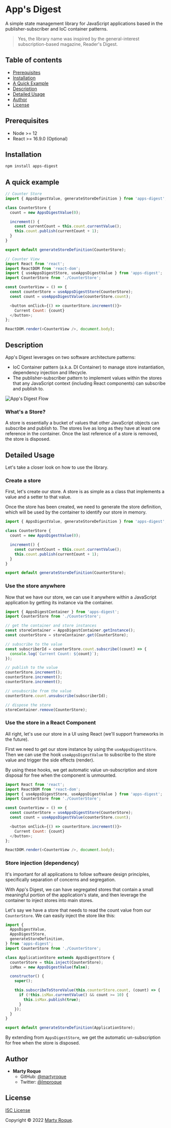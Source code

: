 # App's Digest

A simple state management library for JavaScript applications based in the publisher-subscriber and IoC container patterns.

> Yes, the library name was inspired by the general-interest subscription-based magazine, Reader's Digest.

## Table of contents

- [Prerequisites](#prerequisites)
- [Installation](#installation)
- [A Quick Example](#a-quick-example)
- [Description](#description)
- [Detailed Usage](#detailed-usage)
- [Author](#author)
- [License](#license)

## Prerequisites

- Node >= 12
- React >= 16.9.0 (Optional)

## Installation

```sh
npm install apps-digest
```

## A quick example

```javascript
// Counter Store
import { AppsDigestValue, generateStoreDefinition } from 'apps-digest';

class CounterStore {
  count = new AppsDigestValue(0);

  increment() {
    const currentCount = this.count.currentValue();
    this.count.publish(currentCount + 1);
  }
}

export default generateStoreDefinition(CounterStore);

// Counter View
import React from 'react';
import ReactDOM from 'react-dom';
import { useAppsDigestStore, useAppsDigestValue } from 'apps-digest';
import CounterStore from './CounterStore';

const CounterView = () => {
  const counterStore = useAppsDigestStore(CounterStore);
  const count = useAppsDigestValue(counterStore.count);

  <button onClick={() => counterStore.increment()}>
    Current Count: {count}
  </button>;
};

ReactDOM.render(<CounterView />, document.body);
```

## Description

App's Digest leverages on two software architecture patterns:

- IoC Container pattern (a.k.a. DI Container) to manage store instantiation, dependency injection and lifecycle.
- The publisher-subscriber pattern to implement values within the stores that any JavaScript context (including React components) can subscribe and publish to.

![App's Digest Flow](apps_digest_flow.jpeg)

### What's a Store?

A store is essentially a bucket of values that other JavaScript objects can subscribe and publish to. The stores live as long as they have at least one reference in the container. Once the last reference of a store is removed, the store is disposed.

## Detailed Usage

Let's take a closer look on how to use the library.

### Create a store

First, let's create our store. A store is as simple as a class that implements a value and a setter to that value.

Once the store has been created, we need to generate the store definition, which will be used by the container to identify our store in memory.

```javascript
import { AppsDigestValue, generateStoreDefinition } from 'apps-digest';

class CounterStore {
  count = new AppsDigestValue(0);

  increment() {
    const currentCount = this.count.currentValue();
    this.count.publish(currentCount + 1);
  }
}

export default generateStoreDefinition(CounterStore);
```

### Use the store anywhere

Now that we have our store, we can use it anywhere within a JavaScript application by getting its instance via the container.

```javascript
import { AppsDigestContainer } from 'apps-digest';
import CounterStore from './CounterStore';

// get the container and store instances
const storeContainer = AppsDigestContainer.getInstance();
const counterStore = storeContainer.get(CounterStore);

// subscribe to the value
const subscriberId = counterStore.count.subscribe((count) => {
  console.log(`Current Count: ${count}`);
});

// publish to the value
counterStore.increment();
counterStore.increment();
counterStore.increment();

// unsubscribe from the value
counterStore.count.unsubscribe(subscriberId);

// dispose the store
storeContainer.remove(CounterStore);
```

### Use the store in a React Component

All right, let's use our store in a UI using React (we'll support frameworks in the future).

First we need to get our store instance by using the `useAppsDigestStore`. Then we can use the hook `useAppsDigestValue` to subscribe to the store value and trigger the side effects (render).

By using these hooks, we get automatic value un-subscription and store disposal for free when the component is unmounted.

```javascript
import React from 'react';
import ReactDOM from 'react-dom';
import { useAppsDigestStore, useAppsDigestValue } from 'apps-digest';
import CounterStore from './CounterStore';

const CounterView = () => {
  const counterStore = useAppsDigestStore(CounterStore);
  const count = useAppsDigestValue(counterStore.count);

  <button onClick={() => counterStore.increment()}>
    Current Count: {count}
  </button>;
};

ReactDOM.render(<CounterView />, document.body);
```

### Store injection (dependency)

It's important for all applications to follow software design principles, specifically separation of concerns and segregation.

With App's Digest, we can have segregated stores that contain a small meaningful portion of the application's state, and then leverage the container to inject stores into main stores.

Let's say we have a store that needs to read the count value from our `CounterStore`. We can easily inject the store like this:

```javascript
import {
  AppsDigestValue,
  AppsDigestStore,
  generateStoreDefinition,
} from 'apps-digest';
import CounterStore from './CounterStore';

class ApplicationStore extends AppsDigestStore {
  counterStore = this.inject(CounterStore);
  isMax = new AppsDigestValue(false);

  constructor() {
    super();

    this.subscribeToStoreValue(this.counterStore.count, (count) => {
      if (!this.isMax.currentValue() && count >= 10) {
        this.isMax.publish(true);
      }
    });
  }
}

export default generateStoreDefinition(ApplicationStore);
```

By extending from `AppsDigestStore`, we get the automatic un-subscription for free when the store is disposed.

## Author

- **Marty Roque**
  - GitHub: [@martyroque](https://github.com/martyroque)
  - Twitter: [@lmproque](https://twitter.com/lmproque)

## License

[ISC License](LICENSE)

Copyright © 2022 [Marty Roque](https://github.com/martyroque).
